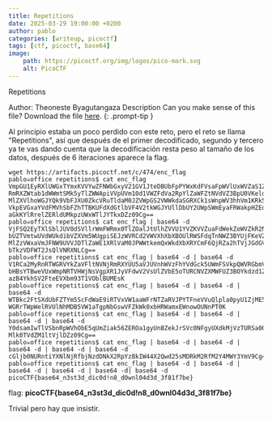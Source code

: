 ```yaml
---
title: Repetitions
date: 2025-03-29 19:00:00 +0200
author: pablo
categories: [writeup, picoctf]
tags: [ctf, picoctf, base64]     
image:
    path: https://picoctf.org/img/logos/pico-mark.svg
    alt: PicoCTF
---
```


Repetitions
>
Author: Theoneste Byagutangaza
Description
Can you make sense of this file? Download the file [here](https://artifacts.picoctf.net/c/474/enc_flag).
{: .prompt-tip }

Al principio estaba un poco perdido con este reto, pero el reto se llama "Repetitions", así que después de el primer decodificado, segundo y 
tercero ya te vas dando cuenta que la decodificación resta peso al tamaño de los datos, después de 6 iteraciones aparece la flag.
``` shell
wget https://artifacts.picoctf.net/c/474/enc_flag
pablo☠office repetitions$ cat enc_flag                                   
VmpGU1EyRXlUWGxTYmxKVVYwZFNWbGxyV21GV1JteDBUbFpPYWxKdFVsaFpWVlUxWVZaS1ZWWnVh
RmRXZWtab1dWWmtSMk5yTlZWWApiVVpUVm10d1VWZFdVa2RpYlZaWFZtNVdVZ3BpU0VKeldWUkNk
MlZXVlhoWGJYQk9VbFJXU0ZkcVRuTldaM0JZVWpGS2VWWkdaSGRXCk1sWnpWV3hhVm1KRk5XOVVW
VkpEVGxaYVdFMVhSbFZhTTBKUFdXdGtlbVF4V2tkWGJYUllDbUY2UWpSWmEyaFRWakpHZEdWRlZs
aGkKYlRrelZERldUMkpzUWxWTlJYTkxDZz09Cg==
pablo☠office repetitions$ cat enc_flag | base64 -d                       
VjFSQ2EyTXlSblJUV0dSVllrWmFWRmx0TlZOalJtUlhZVVU1YVZKVVZuaFdWekZoWVZkR2NrNVVX
bUZTVmtwUVdWUkdibVZXVm5WUgpiSEJzWVRCd2VWVXhXbXBOUlRWSFdqTnNWZ3BYUjFKeVZGZHdW
MlZzVWxaVmJFNW9UVVJDTlZaWE1XRlVaM0JPWWtkemQxWkdXbXRYCmF6QjRZa2hTVjJGdGVFVlhi
bTkzVDFWT2JsQlVNRXNLCg==
pablo☠office repetitions$ cat enc_flag | base64 -d | base64 -d           
V1RCa2MyRnRTWGRVYkZaVFltNVNjRmRXYUU5aVJUVnhWVzFhYVdGck5UWmFSVkpQWVRGbmVWVnVR
bHBsYTBweVUxWmpNRTVHWjNsVgpXR1JyVFdwV2VsUlZVbE5oTURCNVZXMWFUZ3BOYkdzd1ZGWmtX
azB4YkhSV2FteEVXbm93T1VOblBUMEsK
pablo☠office repetitions$ cat enc_flag | base64 -d | base64 -d | base64 -d 
WTBkc2FtSXdUbFZTYm5ScFdWaE9iRTVxVW1aaWFrNTZaRVJPYTFneVVuQlpla0pyU1ZjME5GZ3lV
WGRrTWpWelRVUlNhMDB5VW1aTgpNbGswVFZkWk0xbHRWamxEWnowOUNnPT0K
pablo☠office repetitions$ cat enc_flag | base64 -d | base64 -d | base64 -d | base64 -d
Y0dsamIwTlVSbnRpWVhObE5qUmZiak56ZEROa1gyUnBZekJrSVc0NFgyUXdkMjVzTURSa00yUmZN
Mlk0TVdZM1ltVjlDZz09Cg==
pablo☠office repetitions$ cat enc_flag | base64 -d | base64 -d | base64 -d | base64 -d | base64 -d
cGljb0NURntiYXNlNjRfbjNzdDNkX2RpYzBkIW44X2Qwd25sMDRkM2RfM2Y4MWY3YmV9Cg==
pablo☠office repetitions$ cat enc_flag | base64 -d | base64 -d | base64 -d | base64 -d | base64 -d| base64 -d
picoCTF{base64_n3st3d_dic0d!n8_d0wnl04d3d_3f81f7be}                                                                                                                                                           
```
flag: **picoCTF{base64_n3st3d_dic0d!n8_d0wnl04d3d_3f81f7be}**

Trivial pero hay que insistir. 
